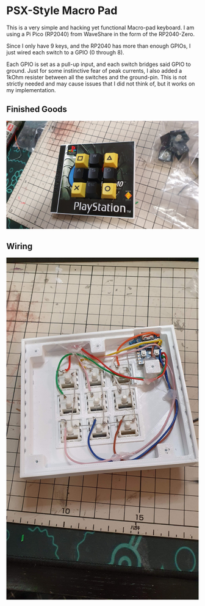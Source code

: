 # PSX-Style Macro Pad

This is a very simple and hacking yet functional Macro-pad keyboard.
I am using a Pi Pico (RP2040) from WaveShare in the form of the RP2040-Zero.  

Since I only have 9 keys, and the RP2040 has more than enough GPIOs, I just wired each switch to a GPIO (0 through 8).  

Each GPIO is set as a pull-up input, and each switch bridges said GPIO to ground.
Just for some instinctive fear of peak currents, I also added a 1kOhm resister between all the switches and the ground-pin.
This is not strictly needed and may cause issues that I did not think of, but it works on my implementation.

## Finished Goods
![!FinishedCase](pics/done.jpg)
  
## Wiring
![!Wiring](pics/wiring.jpg)
